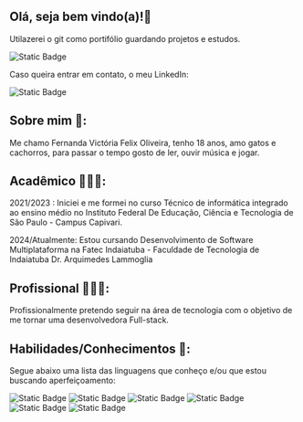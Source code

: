 ## Olá, seja bem vindo(a)!👋
Utilazerei o git como portifólio guardando projetos e estudos.

<img alt="Static Badge" src="https://img.shields.io/badge/GitHub-FernandaVFelix-%23202020?style=flat-square&logo=github&logoColor=%23202020&labelColor=%23E0E0E0&link=https%3A%2F%2Fgithub.com%2FFernandaVFelix">

Caso queira entrar em contato, o meu LinkedIn:

<img alt="Static Badge" src="https://img.shields.io/badge/LinkedIn-Fernanda Victória Felix-%236666FF?style=flat-square&logo=linkedin&logoColor=%236666FF&labelColor=%23E0E0E0&link=https%3A%2F%2Fwww.linkedin.com%2Fin%2Ffernanda-vict%25C3%25B3ria-felix-2b8194245%3Futm_source%3Dshare%26utm_campaign%3Dshare_via%26utm_content%3Dprofile%26utm_medium%3Dandroid_app">


## Sobre mim 📝:
Me chamo Fernanda Victória Felix Oliveira, tenho 18 anos, 
amo gatos e cachorros, para passar o tempo gosto de ler, ouvir música e jogar.


## Acadêmico 👩🏻‍🎓:
2021/2023 : Iniciei e me formei no curso Técnico de informática integrado ao ensino médio no Instituto Federal De Educação, Ciência e Tecnologia de 
São Paulo - Campus Capivari.

2024/Atualmente: Estou cursando Desenvolvimento de Software Multiplataforma na Fatec Indaiatuba - Faculdade de Tecnologia de Indaiatuba Dr. Arquimedes Lammoglia


## Profissional 👩🏻‍💻:
Profissionalmente pretendo seguir na área de tecnologia com o objetivo de me tornar uma desenvolvedora Full-stack.

## Habilidades/Conhecimentos 💭:
Segue abaixo uma lista das linguagens que conheço e/ou que estou buscando aperfeiçoamento:
  
<img alt="Static Badge" src="https://img.shields.io/badge/%20%20Python-%23FFFFFF?logo=python&logoSize=auto">

<img alt="Static Badge" src="https://img.shields.io/badge/%20%20PHP-%23FFFFFF?logo=php&logoSize=auto">

<img alt="Static Badge" src="https://img.shields.io/badge/%20%20HTML5-%23FFFFFF?logo=html5&logoSize=auto">

<img alt="Static Badge" src="https://img.shields.io/badge/%20%20JavaScript-%23FFFFFF?logo=javascript&logoSize=auto">

<img alt="Static Badge" src="https://img.shields.io/badge/%20%20CSS3-%23FFFFFF?logo=css3&logoColor=%23000000&logoSize=auto">

<img alt="Static Badge" src="https://img.shields.io/badge/%20%20MYSQL-%23FFFFFF?logo=mysql&logoSize=auto">
